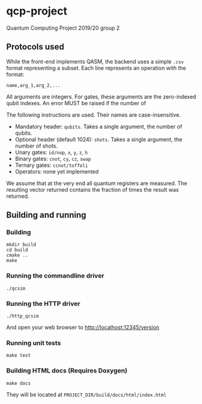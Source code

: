 # qcp-project
Quantum Computing Project 2019/20 group 2

## Protocols used

While the front-end implements QASM, the backend uses a simple `.csv` format representing a subset. Each line represents an operation with the format:

    name,arg_1,arg_2,...

All arguments are integers. For gates, these arguments are the zero-indexed qubit indexes. An error MUST be raised if the number of 

The following instructions are used. Their names are case-insensitive.

  - Mandatory header: `qubits`. Takes a single argument, the number of qubits.
  - Optional header (default 1024): `shots`. Takes a single argument, the number of shots.
  - Unary gates: `id/nop`, `x`, `y`, `z`, `h`
  - Binary gates: `cnot`, `cy`, `cz`, `swap`
  - Ternary gates: `ccnot/toffoli`
  - Operators: none yet implemented

We assume that at the very end all quantum registers are measured. The resulting vector returned contains the fraction of times the result was returned.

## Building and running

### Building

```
mkdir build
cd build
cmake ..
make
```

### Running the commandline driver
```
./qcsim
```

### Running the HTTP driver
```
./http_qcsim
```
And open your web browser to <http://localhost:12345/version>

### Running unit tests
```
make test
```

### Building HTML docs (Requires Doxygen)
```
make docs
```
They will be located at `PROJECT_DIR/build/docs/html/index.html`
